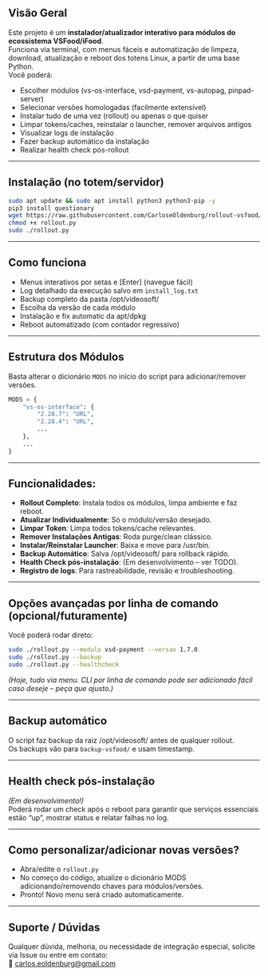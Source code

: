 ## Visão Geral

Este projeto é um **instalador/atualizador interativo para módulos do ecossistema VSFood/iFood**.  
Funciona via terminal, com menus fáceis e automatização de limpeza, download, atualização e reboot dos totens Linux, a partir de uma base Python.  
Você poderá:
- Escolher módulos (vs-os-interface, vsd-payment, vs-autopag, pinpad-server)
- Selecionar versões homologadas (facilmente extensível)
- Instalar tudo de uma vez (rollout) ou apenas o que quiser
- Limpar tokens/caches, reinstalar o launcher, remover arquivos antigos
- Visualizar logs de instalação
- Fazer backup automático da instalação
- Realizar health check pós-rollout

---

## Instalação (no totem/servidor)

```bash
sudo apt update && sudo apt install python3 python3-pip -y
pip3 install questionary
wget https://raw.githubusercontent.com/CarloseOldenburg/rollout-vsfood/main/rollout.py
chmod +x rollout.py
sudo ./rollout.py
```

---

## Como funciona

- Menus interativos por setas e [Enter] (navegue fácil)
- Log detalhado da execução salvo em `install_log.txt`
- Backup completo da pasta /opt/videosoft/
- Escolha da versão de cada módulo
- Instalação e fix automatic da apt/dpkg
- Reboot automatizado (com contador regressivo)

---

## Estrutura dos Módulos

Basta alterar o dicionário `MODS` no início do script para adicionar/remover versões.

```python
MODS = {
    "vs-os-interface": {
        "2.28.7": "URL",
        "2.28.4": "URL",
        ...
    },
    ...
}
```

---

## Funcionalidades:

- **Rollout Completo**: Instala todos os módulos, limpa ambiente e faz reboot.
- **Atualizar Individualmente**: Só o módulo/versão desejado.
- **Limpar Token**: Limpa todos tokens/cache relevantes.
- **Remover Instalações Antigas**: Roda purge/clean clássico.
- **Instalar/Reinstalar Launcher**: Baixa e move para /usr/bin.
- **Backup Automático**: Salva /opt/videosoft/ para rollback rápido.
- **Health Check pós-instalação**: (Em desenvolvimento – ver TODO).
- **Registro de logs**: Para rastreabilidade, revisão e troubleshooting.

---

## Opções avançadas por linha de comando (opcional/futuramente)

Você poderá rodar direto:
```bash
sudo ./rollout.py --modulo vsd-payment --versao 1.7.0
sudo ./rollout.py --backup
sudo ./rollout.py --healthcheck
```
*(Hoje, tudo via menu. CLI por linha de comando pode ser adicionado fácil caso deseje – peça que ajusto.)*

---

## Backup automático

O script faz backup da raiz /opt/videosoft/ antes de qualquer rollout.  
Os backups vão para `backup-vsfood/` e usam timestamp.

---

## Health check pós-instalação

*(Em desenvolvimento!)*  
Poderá rodar um check após o reboot para garantir que serviços essenciais estão “up”, mostrar status e relatar falhas no log.

---

## Como personalizar/adicionar novas versões?

- Abra/edite o `rollout.py`
- No começo do código, atualize o dicionário MODS adicionando/removendo chaves para módulos/versões.
- Pronto! Novo menu será criado automaticamente.

---

## Suporte / Dúvidas

Qualquer dúvida, melhoria, ou necessidade de integração especial, solicite via Issue ou entre em contato:  
📧 carlos.eoldenburg@gmail.com

